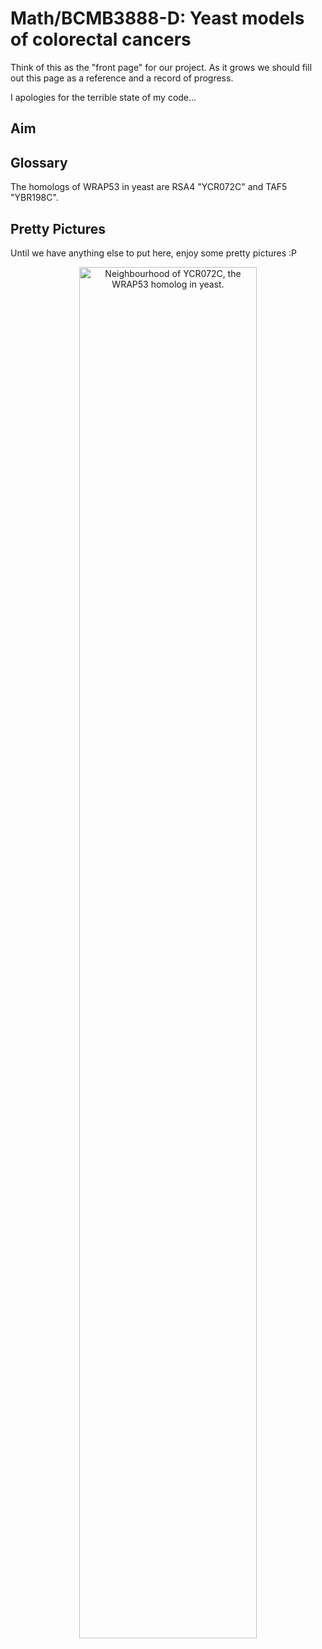 # Math/BCMB3888-D: Yeast models of colorectal cancers

Think of this as the "front page" for our project. As it grows we should fill out this page as a reference and a record of progress.

I apologies for the terrible state of my code...

## Aim

## Glossary

The homologs of WRAP53 in yeast are RSA4 "YCR072C" and TAF5 "YBR198C".

## Pretty Pictures
Until we have anything else to put here, enjoy some pretty pictures :P

<p align="center">
  <img style="display: block; margin-left: auto; margin-right: auto; width: 75%;" alt="Neighbourhood of YCR072C, the WRAP53 homolog in yeast." src="https://user-images.githubusercontent.com/34012884/185737294-9e32ced4-31d7-4875-8ceb-0b99f2681cd3.png">
</p>
